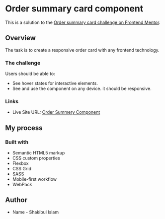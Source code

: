 
# Order summary card component

This is a solution to the [Order summary card challenge on Frontend Mentor](https://www.frontendmentor.io/challenges/order-summary-component-QlPmajDUj).


## Overview

The task is to create a responsive order card with any frontend technology.

### The challenge

Users should be able to:

- See hover states for interactive elements.
- See and use the component on any device. it should be responsive.

### Links

- Live Site URL: [Order Summery Component](https://shakib97itis.github.io/order-summary-component-fem/)

## My process

### Built with

- Semantic HTML5 markup
- CSS custom properties
- Flexbox
- CSS Grid
- SASS
- Mobile-first workflow
- WebPack 



## Author

- Name - Shakibul Islam 
